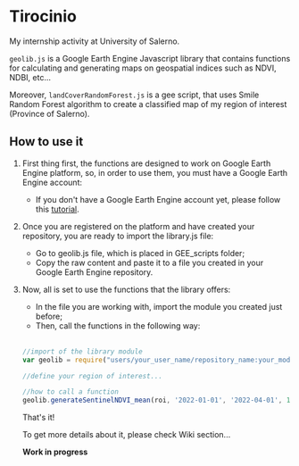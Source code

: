 # Tirocinio
My internship activity at University of Salerno.

```geolib.js``` is a Google Earth Engine Javascript library that contains functions for calculating and generating maps on geospatial indices such as NDVI, NDBI, etc...

Moreover, ```landCoverRandomForest.js``` is a gee script, that uses Smile Random Forest algorithm to create a classified map of my region of interest (Province of Salerno).

## How to use it
1. First thing first, the functions are designed to work on Google Earth Engine platform, so, in order to use them, you must have a Google Earth Engine account:
   - If you don't have a Google Earth Engine account yet, please follow this [tutorial](https://developers.google.com/earth-engine/guides/access#a-role-in-a-cloud-project).
2. Once you are registered on the platform and have created your repository, you are ready to import the library.js file:
   - Go to geolib.js file, which is placed in GEE_scripts folder;
   - Copy the raw content and paste it to a file you created in your Google Earth Engine repository.
3. Now, all is set to use the functions that the library offers:
   - In the file you are working with, import the module you created just before;
   -  Then, call the functions in the following way: <br><br>
     ```javascript
     //import of the library module
     var geolib = require("users/your_user_name/repository_name:your_module_name");
     
     //define your region of interest...

     //how to call a function
     geolib.generateSentinelNDVI_mean(roi, '2022-01-01', '2022-04-01', 10);
     ```

   That's it!
   
   To get more details about it, please check Wiki section...

   **Work in progress**
